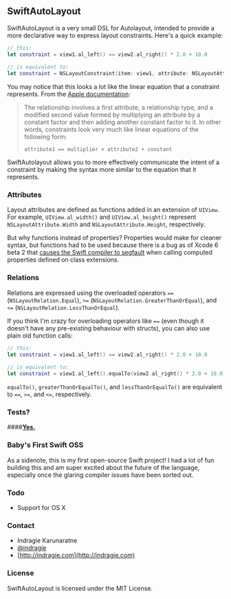 ## SwiftAutoLayout

SwiftAutoLayout is a very small DSL for Autolayout, intended to provide a more declarative way to express layout constraints. Here's a quick example:

```swift
// this:
let constraint = view1.al_left() == view2.al_right() * 2.0 + 10.0
		
// is equivalent to:
let constraint = NSLayoutConstraint(item: view1, attribute: NSLayoutAttribute.Left, relatedBy: NSLayoutRelation.Equal, toItem: view2, attribute: NSLayoutAttribute.Right, multiplier: 2.0, constant: 10.0)
```

You may notice that this looks a lot like the linear equation that a constraint represents. From the [Apple documentation](https://developer.apple.com/library/mac/documentation/AppKit/Reference/NSLayoutConstraint_Class/NSLayoutConstraint/NSLayoutConstraint.html):

> The relationship involves a first attribute, a relationship type, and a modified second value formed by multiplying an attribute by a constant factor and then adding another constant factor to it. In other words, constraints look very much like linear equations of the following form:
>
> `attribute1 == multiplier × attribute2 + constant`

SwiftAutolayout allows you to more effectively communicate the intent of a constraint by making the syntax more similar to the equation that it represents.

### Attributes

Layout attributes are defined as functions added in an extension of `UIView`. For example, `UIView.al_width()` and `UIView.al_height()` represent `NSLayoutAttribute.Width` and `NSLayoutAttribute.Height`, respectively. 

But why functions instead of properties? Properties would make for cleaner syntax, but functions had to be used because there is a bug as of Xcode 6 beta 2 that [causes the Swift compiler to segfault](https://gist.github.com/indragiek/0b163d8a1d998aa44ff6) when calling computed properties defined on class extensions.

### Relations

Relations are expressed using the overloaded operators `==` (`NSLayoutRelation.Equal`), `>=` (`NSLayoutRelation.GreaterThanOrEqual`), and `<=` (`NSLayoutRelation.LessThanOrEqual`). 

If you think I'm crazy for overloading operators like `==` (even though it doesn't have any pre-existing behaviour with structs), you can also use plain old function calls:

```swift
// this:
let constraint = view1.al_left() == view2.al_right() * 2.0 + 10.0
		
// is equivalent to:
let constraint = view1.al_left().equalTo(view2.al_right() * 2.0 + 10.0))
```
`equalTo()`, `greaterThanOrEqualTo()`, and `lessThanOrEqualTo()` are equivalent to `==`, `>=`, and `<=`, respectively.

### Tests?

####[**Yes.**](https://github.com/indragiek/SwiftAutoLayout/blob/master/SwiftAutoLayout/SwiftAutoLayoutTests/SwiftAutoLayoutTests.swift)

### Baby's First Swift OSS

As a sidenote, this is my first open-source Swift project! I had a lot of fun building this and am super excited about the future of the language, especially once the glaring compiler issues have been sorted out.

### Todo

* Support for OS X

### Contact

* Indragie Karunaratne
* [@indragie](http://twitter.com/indragie)
* [http://indragie.com](http://indragie.com)

### License

SwiftAutoLayout is licensed under the MIT License.
